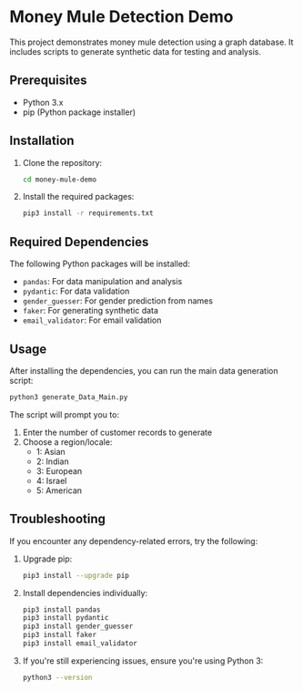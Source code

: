 # Money Mule Detection Demo

This project demonstrates money mule detection using a graph database. It includes scripts to generate synthetic data for testing and analysis.

## Prerequisites

- Python 3.x
- pip (Python package installer)

## Installation

1. Clone the repository:
   ```bash
   cd money-mule-demo
   ```

2. Install the required packages:
   ```bash
   pip3 install -r requirements.txt
   ```

## Required Dependencies

The following Python packages will be installed:
- `pandas`: For data manipulation and analysis
- `pydantic`: For data validation
- `gender_guesser`: For gender prediction from names
- `faker`: For generating synthetic data
- `email_validator`: For email validation

## Usage

After installing the dependencies, you can run the main data generation script:

```bash
python3 generate_Data_Main.py
```

The script will prompt you to:
1. Enter the number of customer records to generate
2. Choose a region/locale:
   - 1: Asian
   - 2: Indian
   - 3: European
   - 4: Israel
   - 5: American

## Troubleshooting

If you encounter any dependency-related errors, try the following:

1. Upgrade pip:
   ```bash
   pip3 install --upgrade pip
   ```

2. Install dependencies individually:
   ```bash
   pip3 install pandas
   pip3 install pydantic
   pip3 install gender_guesser
   pip3 install faker
   pip3 install email_validator
   ```

3. If you're still experiencing issues, ensure you're using Python 3:
   ```bash
   python3 --version
   ```

